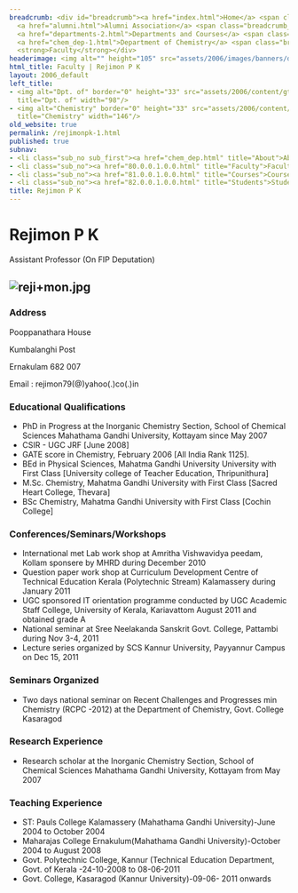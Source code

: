 ```yaml
---
breadcrumb: <div id="breadcrumb"><a href="index.html">Home</a> <span class="breadcrumb_spacer">&gt;</span>
  <a href="alumni.html">Alumni Association</a> <span class="breadcrumb_spacer">&gt;</span>
  <a href="departments-2.html">Departments and Courses</a> <span class="breadcrumb_spacer">&gt;</span>
  <a href="chem_dep-1.html">Department of Chemistry</a> <span class="breadcrumb_spacer">&gt;</span>
  <strong>Faculty</strong></div>
headerimage: <img alt="" height="105" src="assets/2006/images/banners/departments.jpg" width="472"/>
html_title: Faculty | Rejimon P K
layout: 2006_default
left_title:
- <img alt="Dpt. of" border="0" height="33" src="assets/2006/content/gt/fcb6421c7c62628408190d4ca84029e5.png"
  title="Dpt. of" width="98"/>
- <img alt="Chemistry" border="0" height="33" src="assets/2006/content/gt/7ed40be81a597d79acdb7f2e7ac6bfb9.png"
  title="Chemistry" width="146"/>
old_website: true
permalink: /rejimonpk-1.html
published: true
subnav:
- <li class="sub_no sub_first"><a href="chem_dep.html" title="About">About</a></li>
- <li class="sub_no"><a href="80.0.0.1.0.0.html" title="Faculty">Faculty</a></li>
- <li class="sub_no"><a href="81.0.0.1.0.0.html" title="Courses">Courses</a></li>
- <li class="sub_no"><a href="82.0.0.1.0.0.html" title="Students">Students</a></li>
title: Rejimon P K
---
```


# Rejimon P K

Assistant Professor (On FIP Deputation)

![reji+mon.jpg](assets/2006/content/assets/2006/images/f3b0dd9603c108cdc45c4c72e6b0f612.jpg)  
---  
  
### Address

Pooppanathara House

Kumbalanghi Post

Ernakulam 682 007  
  
Email : rejimon79(@)yahoo(.)co(.)in

### Educational Qualifications

  * PhD in Progress at the Inorganic Chemistry Section, School of Chemical Sciences Mahathama Gandhi University, Kottayam since May 2007
  * CSIR - UGC JRF [June 2008]
  * GATE score in Chemistry, February 2006 [All India Rank 1125].
  * BEd in Physical Sciences, Mahatma Gandhi University University with First Class [University college of Teacher Education, Thripunithura]
  * M.Sc. Chemistry, Mahatma Gandhi University with First Class [Sacred Heart College, Thevara]
  * BSc Chemistry, Mahatma Gandhi University with First Class [Cochin College]

### Conferences/Seminars/Workshops

  * International met Lab work shop at Amritha Vishwavidya peedam, Kollam sponsere by MHRD during December 2010
  * Question paper work shop at Curriculum Development Centre of Technical Education Kerala (Polytechnic Stream) Kalamassery during January 2011
  * UGC sponsored IT orientation programme conducted by UGC Academic Staff College, University of Kerala, Kariavattom August 2011 and obtained grade A
  * National seminar at Sree Neelakanda Sanskrit Govt. College, Pattambi during Nov 3-4, 2011
  * Lecture series organized by SCS Kannur University, Payyannur Campus on Dec 15, 2011

### Seminars Organized

  * Two days national seminar on Recent Challenges and Progresses min Chemistry (RCPC -2012) at the Department of Chemistry, Govt. College Kasaragod

### Research Experience

  * Research scholar at the Inorganic Chemistry Section, School of Chemical Sciences Mahathama Gandhi University, Kottayam from May 2007

### Teaching Experience

  * ST: Pauls College Kalamassery (Mahathama Gandhi University)-June 2004 to October 2004
  * Maharajas College Ernakulum(Mahathama Gandhi University)-October 2004 to August 2008
  * Govt. Polytechnic College, Kannur (Technical Education Department, Govt. of Kerala -24-10-2008 to 08-06-2011
  * Govt. College, Kasaragod (Kannur University)-09-06- 2011 onwards